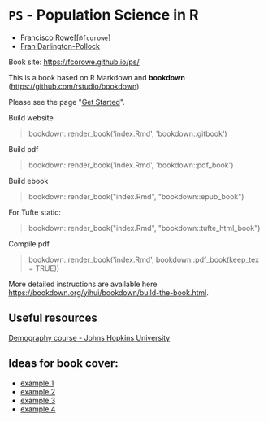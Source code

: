 # `PS` - Population Science in R

- [Francisco Rowe](http://www.franciscorowe.com/)[[`@fcorowe`]
- [Fran Darlington-Pollock](https://f-darlington-pollock.com)

Book site: https://fcorowe.github.io/ps/

This is a book based on R Markdown and **bookdown** (https://github.com/rstudio/bookdown). 

Please see the page "[Get Started](https://bookdown.org/yihui/bookdown/get-started.html)".

Build website
> bookdown::render_book('index.Rmd', 'bookdown::gitbook')

Build pdf
> bookdown::render_book('index.Rmd', 'bookdown::pdf_book')

Build ebook
> bookdown::render_book("index.Rmd", "bookdown::epub_book")

For Tufte static:
> bookdown::render_book("index.Rmd", "bookdown::tufte_html_book")

Compile pdf
> bookdown::render_book('index.Rmd', bookdown::pdf_book(keep_tex = TRUE))

More detailed instructions are available here https://bookdown.org/yihui/bookdown/build-the-book.html.

## Useful resources
[Demography course - Johns Hopkins University](http://ocw.jhsph.edu/courses/demographicmethods/lectureNotes.cfm)

## Ideas for book cover:

* [example 1](http://metrocosm.com/3d-world-population-globe/)
* [example 2](http://www.statsmapsnpix.com/2018/12/one-degree-of-population.html)
* [example 3](https://gfycat.com/whisperedembarrassedamericancrocodile)
* [example 4](https://www.6sqft.com/interactive-3d-map-shows-2000-years-of-urban-growth-around-the-world/)

